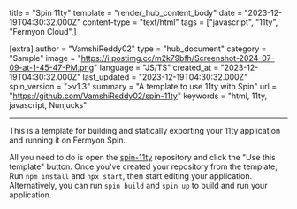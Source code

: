 title = "Spin 11ty"
template = "render_hub_content_body"
date = "2023-12-19T04:30:32.000Z"
content-type = "text/html"
tags = ["javascript", "11ty", "Fermyon Cloud",]

[extra]
author = "VamshiReddy02"
type = "hub_document"
category = "Sample"
image = "https://i.postimg.cc/m2k79bfh/Screenshot-2024-07-09-at-1-45-47-PM.png"
language = "JS/TS"
created_at = "2023-12-19T04:30:32.000Z"
last_updated = "2023-12-19T04:30:32.000Z"
spin_version = ">v1.3"
summary =  "A template to use 11ty with Spin"
url = "https://github.com/VamshiReddy02/spin-11ty"
keywords = "html, 11ty, javascript, Nunjucks"

---
  
This is a template for building and statically exporting your 11ty application and running it on Fermyon Spin.

All you need to do is open the [spin-11ty](https://github.com/VamshiReddy02/spin-11ty) repository and click the "Use this template" button. Once you've created your repository from the template, Run `npm install` and `npx start`, then start editing your application. Alternatively, you can run `spin build` and `spin up` to build and run your application.